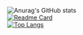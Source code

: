 ![Anurag's GitHub stats](https://github-readme-stats.vercel.app/api?username=npchitman&count_private=true&show_icons=true&theme=calm&hide=contribs,prs,issues)
<br>
[![Readme Card](https://github-readme-stats.vercel.app/api/pin/?username=npchitman&repo=Aphrodite&theme=calm&hid=html,javascript)](https://github.com/anuraghazra/github-readme-stats)
<br>
[![Top Langs](https://github-readme-stats.vercel.app/api/top-langs/?username=npchitman&theme=calm)](https://github.com/anuraghazra/github-readme-stats)
